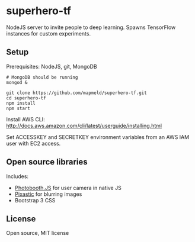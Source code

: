 # superhero-tf

NodeJS server to invite people to deep learning. Spawns TensorFlow instances for custom experiments.

## Setup

Prerequisites: NodeJS, git, MongoDB

```
# MongoDB should be running
mongod &

git clone https://github.com/mapmeld/superhero-tf.git
cd superhero-tf
npm install
npm start
```

Install AWS CLI: http://docs.aws.amazon.com/cli/latest/userguide/installing.html

Set ACCESSKEY and SECRETKEY environment variables from an AWS IAM user with EC2 access.

## Open source libraries

Includes:

* <a href='https://github.com/WolframHempel/photobooth-js'>Photobooth.JS</a> for user camera in native JS
* <a href='https://github.com/jseidelin/pixastic'>Pixastic</a> for blurring images
* Bootstrap 3 CSS

## License

Open source, MIT license
